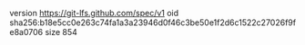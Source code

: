 version https://git-lfs.github.com/spec/v1
oid sha256:b18e5cc0e263c74fa1a3a23946d0f46c3be50e1f2d6c1522c27026f9fe8a0706
size 854
